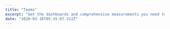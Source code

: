 ```yaml
---
title: "Teams"
excerpt: "Get the dashboards and comprehensive measurements you need to improve your conversations with prospects and customers."
date: "2020-03-16T05:35:07.322Z"
---
```

